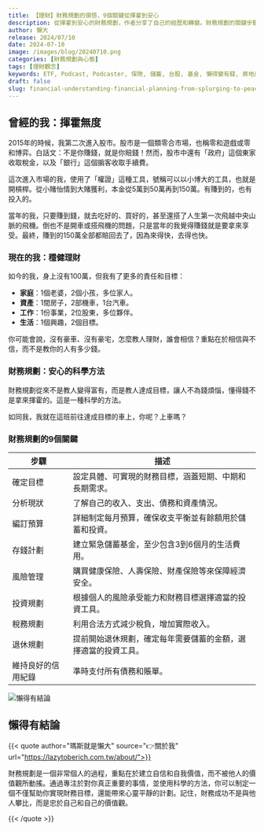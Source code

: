 ```yaml
---
title: 【理財】財務規劃的領悟，9個關鍵從揮霍到安心
description: 從揮霍到安心的財務規劃，作者分享了自己的經歷和轉變。財務規劃的關鍵步驟包括確定目標、分析現狀、制定預算、建立儲蓄計劃、進行風險管理、投資規劃、稅務規劃、退休規劃和維持良好的信用紀錄。財務規劃是一個個人化的過程，重點在於建立自信和自我價值，並使用科學的方法實現目標。
author: 懶大
release: 2024/07/10
date: 2024-07-10
image: /images/blog/20240710.png
categories: [財務規劃與心態]
tags: [理財觀念]
keywords: ETF, Podcast, Podcaster, 保險, 儲蓄, 台股, 基金, 懶得變有錢, 房地產, 投資, 投資理財, 支出, 收入, 理財, 理財規劃, 瑪斯理財兩三事, 稅務, 總體經濟, 美股, 職涯心得, 股利收入, 複委託, 記帳, 閱讀心得, 財務規劃, 財商, 貸款, 資產配置, 退休規劃, 開源節流
draft: false
slug: financial-understanding-financial-planning-from-splurging-to-peace-of-mind
---
```


## 曾經的我：揮霍無度

2015年的時候，我第二次進入股市。股市是一個類零合市場，也稱零和遊戲或零和博弈。白話文：不是你賺錢，就是你賠錢！然而，股市中還有「政府」這個東家收取稅金，以及「銀行」這個掮客收取手續費。

這次進入市場的我，使用了「權證」這種工具，號稱可以以小博大的工具，也就是開槓桿。從小賭怡情到大賭獲利，本金從5萬到50萬再到150萬。有賺到的，也有投入的。

當年的我，只要賺到錢，就去吃好的、買好的，甚至還搭了人生第一次飛越中央山脈的飛機。倒也不是開車或搭飛機的問題，只是當年的我覺得賺錢就是要拿來享受。最終，賺到的150萬全部都賠回去了，因為來得快，去得也快。

### 現在的我：穩健理財

如今的我，身上沒有100萬，但我有了更多的責任和目標：

- **家庭**：1個老婆，2個小孩，多位家人。
- **資產**：1間房子，2部機車，1台汽車。
- **工作**：1份事業，2位股東，多位夥伴。
- **生活**：1個興趣，2個目標。

你可能會說，沒有豪車、沒有豪宅，怎麼教人理財，誰會相信？重點在於相信與不信，而不是教你的人有多少錢。

### 財務規劃：安心的科學方法

財務規劃從來不是教人變得富有，而是教人達成目標，讓人不為錢煩惱，懂得錢不是拿來揮霍的。這是一種科學的方法。

如同我，我就在這班前往達成目標的車上，你呢？上車嗎？

### 財務規劃的9個關鍵

| 步驟 | 描述 |
| --- | --- |
| 確定目標 | 設定具體、可實現的財務目標，涵蓋短期、中期和長期需求。 |
| 分析現狀 | 了解自己的收入、支出、債務和資產情況。 |
| 編訂預算 | 詳細制定每月預算，確保收支平衡並有餘額用於儲蓄和投資。 |
| 存錢計劃 | 建立緊急儲蓄基金，至少包含3到6個月的生活費用。 |
| 風險管理 | 購買健康保險、人壽保險、財產保險等來保障經濟安全。 |
| 投資規劃 | 根據個人的風險承受能力和財務目標選擇適當的投資工具。 |
| 稅務規劃 | 利用合法方式減少稅負，增加實際收入。 |
| 退休規劃 | 提前開始退休規劃，確定每年需要儲蓄的金額，選擇適當的投資工具。 |
| 維持良好的信用紀錄 | 準時支付所有債務和賬單。 |

![懶得有結論](/images/blog/lazytobeconclude.svg)

## 懶得有結論

{{< quote author="瑪斯就是懶大" source="👉關於我" url="https://lazytoberich.com.tw/about/">}}

財務規劃是一個非常個人的過程，重點在於建立自信和自我價值，而不被他人的價值觀所動搖。通過專注於對你真正重要的事情，並使用科學的方法，你可以制定一個不僅幫助你實現財務目標，還能帶來心靈平靜的計劃。記住，財務成功不是與他人攀比，而是忠於自己和自己的價值觀。

{{< /quote >}}


